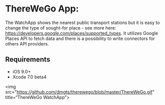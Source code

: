 ThereWeGo App:
=========
The WatchApp shows the nearest public transport stations but it is easy to change the type of sought-for place - see more here: https://developers.google.com/places/supported_types. It utilizes Google Places API to fetch data and there is a possibility to write connectors for others API providers.

## Requirements

- iOS 9.0+
- Xcode 7.0 beta4

<img src="https://github.com/dmgts/therewego/blob/master/ThereWeGo.gif" title=“ThereWeGo WatchApp”>